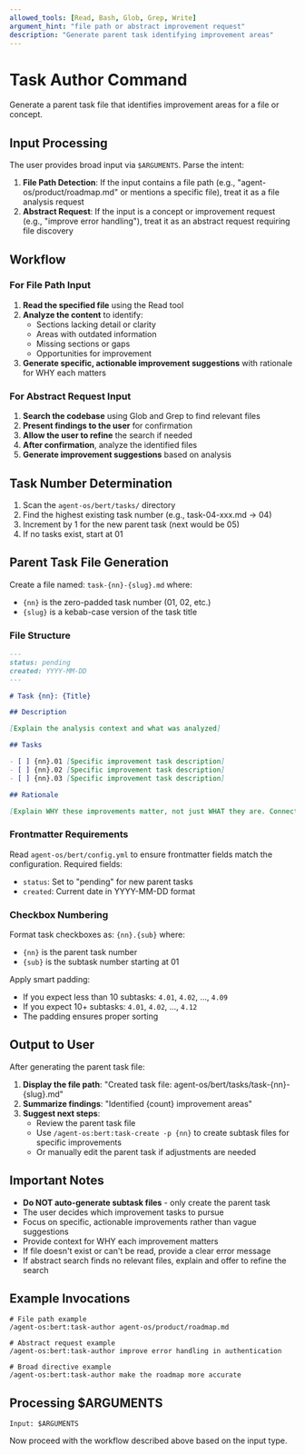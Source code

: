 ```yaml
---
allowed_tools: [Read, Bash, Glob, Grep, Write]
argument_hint: "file path or abstract improvement request"
description: "Generate parent task identifying improvement areas"
---
```


# Task Author Command

Generate a parent task file that identifies improvement areas for a file or concept.

## Input Processing

The user provides broad input via `$ARGUMENTS`. Parse the intent:

1. **File Path Detection**: If the input contains a file path (e.g., "agent-os/product/roadmap.md" or mentions a specific file), treat it as a file analysis request
2. **Abstract Request**: If the input is a concept or improvement request (e.g., "improve error handling"), treat it as an abstract request requiring file discovery

## Workflow

### For File Path Input

1. **Read the specified file** using the Read tool
2. **Analyze the content** to identify:
   - Sections lacking detail or clarity
   - Areas with outdated information
   - Missing sections or gaps
   - Opportunities for improvement
3. **Generate specific, actionable improvement suggestions** with rationale for WHY each matters

### For Abstract Request Input

1. **Search the codebase** using Glob and Grep to find relevant files
2. **Present findings to the user** for confirmation
3. **Allow the user to refine** the search if needed
4. **After confirmation**, analyze the identified files
5. **Generate improvement suggestions** based on analysis

## Task Number Determination

1. Scan the `agent-os/bert/tasks/` directory
2. Find the highest existing task number (e.g., task-04-xxx.md → 04)
3. Increment by 1 for the new parent task (next would be 05)
4. If no tasks exist, start at 01

## Parent Task File Generation

Create a file named: `task-{nn}-{slug}.md` where:
- `{nn}` is the zero-padded task number (01, 02, etc.)
- `{slug}` is a kebab-case version of the task title

### File Structure

```markdown
---
status: pending
created: YYYY-MM-DD
---

# Task {nn}: {Title}

## Description

[Explain the analysis context and what was analyzed]

## Tasks

- [ ] {nn}.01 [Specific improvement task description]
- [ ] {nn}.02 [Specific improvement task description]
- [ ] {nn}.03 [Specific improvement task description]

## Rationale

[Explain WHY these improvements matter, not just WHAT they are. Connect to user goals, code quality, or project outcomes.]
```

### Frontmatter Requirements

Read `agent-os/bert/config.yml` to ensure frontmatter fields match the configuration. Required fields:
- `status`: Set to "pending" for new parent tasks
- `created`: Current date in YYYY-MM-DD format

### Checkbox Numbering

Format task checkboxes as: `{nn}.{sub}` where:
- `{nn}` is the parent task number
- `{sub}` is the subtask number starting at 01

Apply smart padding:
- If you expect less than 10 subtasks: `4.01`, `4.02`, ..., `4.09`
- If you expect 10+ subtasks: `4.01`, `4.02`, ..., `4.12`
- The padding ensures proper sorting

## Output to User

After generating the parent task file:

1. **Display the file path**: "Created task file: agent-os/bert/tasks/task-{nn}-{slug}.md"
2. **Summarize findings**: "Identified {count} improvement areas"
3. **Suggest next steps**:
   - Review the parent task file
   - Use `/agent-os:bert:task-create -p {nn}` to create subtask files for specific improvements
   - Or manually edit the parent task if adjustments are needed

## Important Notes

- **Do NOT auto-generate subtask files** - only create the parent task
- The user decides which improvement tasks to pursue
- Focus on specific, actionable improvements rather than vague suggestions
- Provide context for WHY each improvement matters
- If file doesn't exist or can't be read, provide a clear error message
- If abstract search finds no relevant files, explain and offer to refine the search

## Example Invocations

```
# File path example
/agent-os:bert:task-author agent-os/product/roadmap.md

# Abstract request example
/agent-os:bert:task-author improve error handling in authentication

# Broad directive example
/agent-os:bert:task-author make the roadmap more accurate
```

## Processing $ARGUMENTS

```
Input: $ARGUMENTS
```

Now proceed with the workflow described above based on the input type.
